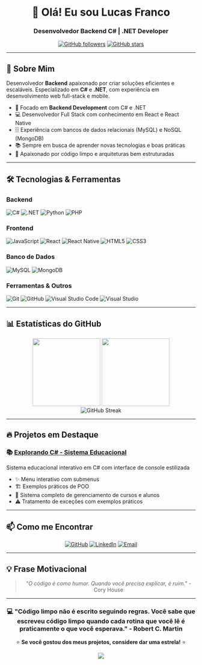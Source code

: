 <div align="center">
  
# 👋 Olá! Eu sou Lucas Franco

### Desenvolvedor Backend C# | .NET Developer

[![GitHub followers](https://img.shields.io/github/followers/LucaaassDev?label=Followers&style=social)](https://github.com/LucaaassDev)
[![GitHub stars](https://img.shields.io/github/stars/LucaaassDev?label=Stars&style=social)](https://github.com/LucaaassDev)

</div>

---

## 🚀 Sobre Mim

Desenvolvedor **Backend** apaixonado por criar soluções eficientes e escaláveis. Especializado em **C#** e **.NET**, com experiência em desenvolvimento web full-stack e mobile.

- 🎯 Focado em **Backend Development** com C# e .NET
- 💻 Desenvolvedor Full Stack com conhecimento em React e React Native
- 🗄️ Experiência com bancos de dados relacionais (MySQL) e NoSQL (MongoDB)
- 📚 Sempre em busca de aprender novas tecnologias e boas práticas
- 🔧 Apaixonado por código limpo e arquiteturas bem estruturadas

---

## 🛠️ Tecnologias & Ferramentas

### Backend
![C#](https://img.shields.io/badge/C%23-239120?style=for-the-badge&logo=c-sharp&logoColor=white)
![.NET](https://img.shields.io/badge/.NET-512BD4?style=for-the-badge&logo=dotnet&logoColor=white)
![Python](https://img.shields.io/badge/Python-3776AB?style=for-the-badge&logo=python&logoColor=white)
![PHP](https://img.shields.io/badge/PHP-777BB4?style=for-the-badge&logo=php&logoColor=white)

### Frontend
![JavaScript](https://img.shields.io/badge/JavaScript-F7DF1E?style=for-the-badge&logo=javascript&logoColor=black)
![React](https://img.shields.io/badge/React-20232A?style=for-the-badge&logo=react&logoColor=61DAFB)
![React Native](https://img.shields.io/badge/React_Native-20232A?style=for-the-badge&logo=react&logoColor=61DAFB)
![HTML5](https://img.shields.io/badge/HTML5-E34F26?style=for-the-badge&logo=html5&logoColor=white)
![CSS3](https://img.shields.io/badge/CSS3-1572B6?style=for-the-badge&logo=css3&logoColor=white)

### Banco de Dados
![MySQL](https://img.shields.io/badge/MySQL-4479A1?style=for-the-badge&logo=mysql&logoColor=white)
![MongoDB](https://img.shields.io/badge/MongoDB-47A248?style=for-the-badge&logo=mongodb&logoColor=white)

### Ferramentas & Outros
![Git](https://img.shields.io/badge/Git-F05032?style=for-the-badge&logo=git&logoColor=white)
![GitHub](https://img.shields.io/badge/GitHub-181717?style=for-the-badge&logo=github&logoColor=white)
![Visual Studio Code](https://img.shields.io/badge/VS_Code-007ACC?style=for-the-badge&logo=visual-studio-code&logoColor=white)
![Visual Studio](https://img.shields.io/badge/Visual_Studio-5C2D91?style=for-the-badge&logo=visual-studio&logoColor=white)

---

## 📊 Estatísticas do GitHub

<div align="center">
  <img height="180em" src="https://github-readme-stats.vercel.app/api?username=LucaaassDev&show_icons=true&theme=dracula&include_all_commits=true&count_private=true"/>
  <img height="180em" src="https://github-readme-stats.vercel.app/api/top-langs/?username=LucaaassDev&layout=compact&langs_count=8&theme=dracula"/>
</div>

<div align="center">
  <img src="https://github-readme-streak-stats.herokuapp.com/?user=LucaaassDev&theme=dracula" alt="GitHub Streak"/>
</div>

---

## 🔥 Projetos em Destaque

### 📚 [Explorando C# - Sistema Educacional](https://github.com/LucaaassDev/ExemploExplorando)
Sistema educacional interativo em C# com interface de console estilizada
- ✨ Menu interativo com submenus
- 🏗️ Exemplos práticos de POO
- 📖 Sistema completo de gerenciamento de cursos e alunos
- ⚠️ Tratamento de exceções com exemplos práticos

---

## 📫 Como me Encontrar

<div align="center">
  
[![GitHub](https://img.shields.io/badge/GitHub-181717?style=for-the-badge&logo=github&logoColor=white)](https://github.com/LucaaassDev)
[![LinkedIn](https://img.shields.io/badge/LinkedIn-0077B5?style=for-the-badge&logo=linkedin&logoColor=white)](https://www.linkedin.com/in/lucas-franco-150598247/)
[![Email](https://img.shields.io/badge/Email-D14836?style=for-the-badge&logo=gmail&logoColor=white)](mailto:lucasgonzagafranco19@gmail.com)

</div>

---

## 💡 Frase Motivacional

<div align="center">
  
> *"O código é como humor. Quando você precisa explicar, é ruim."* - Cory House

</div>

---

<div align="center">
  
### 💻 "Código limpo não é escrito seguindo regras. Você sabe que escreveu código limpo quando cada rotina que você lê é praticamente o que você esperava." - Robert C. Martin

⭐ **Se você gostou dos meus projetos, considere dar uma estrela!** ⭐

![](https://komarev.com/ghpvc/?username=LucaaassDev&color=blue&style=flat-square&label=Visitantes+do+Perfil)

</div>
